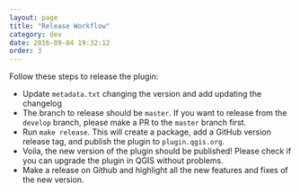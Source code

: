 ```yaml
---
layout: page
title: "Release Workflow"
category: dev
date: 2016-09-04 19:32:12
order: 3
---
```


Follow these steps to release the plugin:

* Update ```metadata.txt``` changing the version and add updating the changelog
* The branch to release should be ```master```.
  If you want to release from the ```develop``` branch, please make a PR
  to the ```master``` branch first. 
* Run ```make release```. This will create a package, add a GitHub version release
  tag, and publish the plugin to ```plugin.qgis.org```.
* Voila, the new version of the plugin should be published!
  Please check if you can upgrade the plugin in QGIS without problems.
* Make a release on Github and highlight all the new features and fixes of
  the new version.
